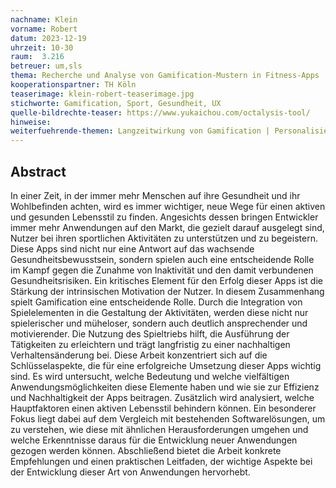 ```yaml
---
nachname: Klein
vorname: Robert
datum: 2023-12-19
uhrzeit: 10-30
raum:  3.216
betreuer: um,sls
thema: Recherche und Analyse von Gamification-Mustern in Fitness-Apps
kooperationspartner: TH Köln
teaserimage: klein-robert-teaserimage.jpg
stichworte: Gamification, Sport, Gesundheit, UX 
quelle-bildrechte-teaser: https://www.yukaichou.com/octalysis-tool/
hinweise:
weiterfuehrende-themen: Langzeitwirkung von Gamification | Personalisierung in Gesundheits-Apps 
---
```


## Abstract

In einer Zeit, in der immer mehr Menschen auf ihre Gesundheit und ihr Wohlbefinden achten, wird es immer wichtiger, neue Wege für einen aktiven und gesunden Lebensstil zu finden. Angesichts dessen bringen Entwickler immer mehr Anwendungen auf den Markt, die gezielt darauf ausgelegt sind, Nutzer bei ihren sportlichen Aktivitäten zu unterstützen und zu begeistern. Diese Apps sind nicht nur eine Antwort auf das wachsende Gesundheitsbewusstsein, sondern spielen auch eine entscheidende Rolle im Kampf gegen die Zunahme von Inaktivität und den damit verbundenen Gesundheitsrisiken.
Ein kritisches Element für den Erfolg dieser Apps ist die Stärkung der intrinsischen Motivation der Nutzer. In diesem Zusammenhang spielt Gamification eine entscheidende Rolle. Durch die Integration von Spielelementen in die Gestaltung der Aktivitäten, werden diese nicht nur spielerischer und müheloser, sondern auch deutlich ansprechender und motivierender. Die Nutzung des Spieltriebs hilft, die Ausführung der Tätigkeiten zu erleichtern und trägt langfristig zu einer nachhaltigen Verhaltensänderung bei.
Diese Arbeit konzentriert sich auf die Schlüsselaspekte, die für eine erfolgreiche Umsetzung dieser Apps wichtig sind. Es wird untersucht, welche Bedeutung und welche vielfältigen Anwendungsmöglichkeiten diese Elemente haben und wie sie zur Effizienz und Nachhaltigkeit der Apps beitragen. Zusätzlich wird analysiert, welche Hauptfaktoren einen aktiven Lebensstil behindern können. Ein besonderer Fokus liegt dabei auf dem Vergleich mit bestehenden Softwarelösungen, um zu verstehen, wie diese mit ähnlichen Herausforderungen umgehen und welche Erkenntnisse daraus für die Entwicklung neuer Anwendungen gezogen werden können.
Abschließend bietet die Arbeit konkrete Empfehlungen und einen praktischen Leitfaden, der wichtige Aspekte bei der Entwicklung dieser Art von Anwendungen hervorhebt.


